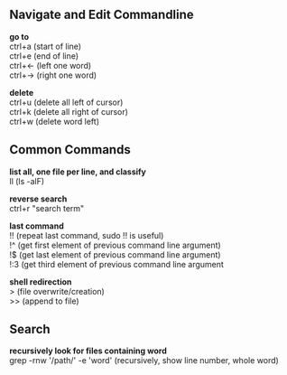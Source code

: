## Navigate and Edit Commandline
**go to** <br>
ctrl+a (start of line) <br>
ctrl+e (end of line) <br>
ctrl+&larr; (left one word) <br>
ctrl+&rarr; (right one word) <br>

**delete** <br>
ctrl+u (delete all left of cursor) <br>
ctrl+k (delete all right of cursor) <br>
ctrl+w (delete word left)


## Common Commands
**list all, one file per line, and classify** <br>
ll (ls -alF) <br>

**reverse search** <br>
ctrl+r "search term" <br>

**last command** <br>
!! (repeat last command, sudo !! is useful) <br>
!^ (get first element of previous command line argument) <br>
!$ (get last element of previous command line argument) <br>
!:3 (get third element of previous command line argument <br>

**shell redirection** <br>
\> (file overwrite/creation) <br>
\>> (append to file)

## Search
**recursively look for files containing word** <br>
grep -rnw '/path/' -e 'word' (recursively, show line number, whole word)
